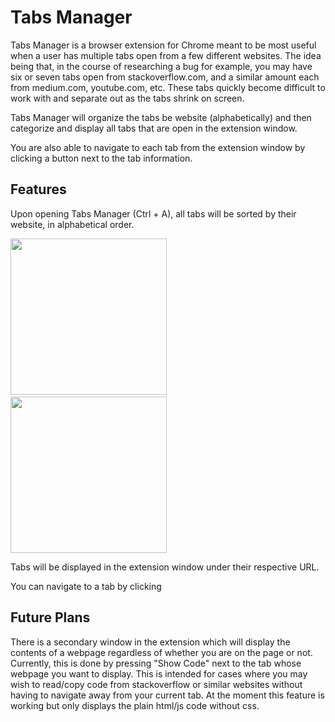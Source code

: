 # Tabs Manager

Tabs Manager is a browser extension for Chrome meant to be most useful when a user has multiple tabs open from a few different websites. The idea being that, in the course of researching a bug for example, you may have six or seven tabs open from stackoverflow.com, and a similar amount each from medium.com, youtube.com, etc. These tabs quickly become difficult to work with and separate out as the tabs shrink on screen. 

Tabs Manager will organize the tabs be website (alphabetically) and then categorize and display all tabs that are open in the extension window.

You are also able to navigate to each tab from the extension window by clicking a button next to the tab information.

## Features 

Upon opening Tabs Manager (Ctrl + A), all tabs will be sorted by their website, in alphabetical order.

<img src="./images/actions.png"  width="250"> &nbsp;&nbsp;&nbsp; <img src="./images/window.png"  width="250">

Tabs will be displayed in the extension window under their respective URL.

You can navigate to a tab by clicking 


## Future Plans

There is a secondary window in the extension which will display the contents of a webpage regardless of whether you are on the page or not. Currently, this is done by pressing "Show Code" next to the tab whose webpage you want to display. This is intended for cases where you may wish to read/copy code from stackoverflow or similar websites without having to navigate away from your current tab. At the moment this feature is working but only displays the plain html/js code without css. 

